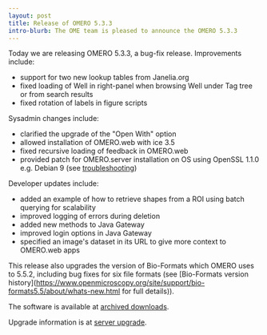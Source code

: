 ```yaml
---
layout: post
title: Release of OMERO 5.3.3
intro-blurb: The OME team is pleased to announce the OMERO 5.3.3
---
```

Today we are releasing OMERO 5.3.3, a bug-fix release. Improvements include:

* support for two new lookup tables from Janelia.org
* fixed loading of Well in right-panel when browsing Well under Tag tree or from search results
* fixed rotation of labels in figure scripts

Sysadmin changes include:

* clarified the upgrade of the "Open With" option
* allowed installation of OMERO.web with ice 3.5
* fixed recursive loading of feedback in OMERO.web
* provided patch for OMERO.server installation on OS using OpenSSL 1.1.0 e.g. Debian 9 (see [troubleshooting](https://www.openmicroscopy.org/site/support/omero5.3/sysadmins/troubleshooting.html))

Developer updates include:

* added an example of how to retrieve shapes from a ROI using batch querying for scalability
* improved logging of errors during deletion
* added new methods to Java Gateway
* improved login options in Java Gateway
* specified an image's dataset in its URL to give more context to OMERO.web apps

This release also upgrades the version of Bio-Formats which OMERO uses to 5.5.2, including bug fixes for six file formats (see [Bio-Formats version history](https://www.openmicroscopy.org/site/support/bio-formats5.5/about/whats-new.html for full details)).

The software is available at [archived downloads](http://downloads.openmicroscopy.org/omero/5.3.3).

Upgrade information is at [server upgrade](http://www.openmicroscopy.org/site/support/omero5.3/sysadmins/server-upgrade.html).
